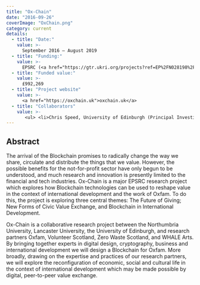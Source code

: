 ```yaml
---
title: "Ox-Chain"
date: "2016-09-26"
coverImage: "OxChain.png"
category: current
details:
  - title: "Date:"
    value: >-
      September 2016 – August 2019
  - title: "Funding:"
    value: >-
      EPSRC (<a href="https://gtr.ukri.org/projects?ref=EP%2FN028198%2F1">EP/N028198/1</a>)
  - title: "Funded value:"
    value: >-
      £992,269
  - title: "Project website"
    value: >-
      <a href="https://oxchain.uk">oxchain.uk</a>
  - title: "Collaborators"
    value: >-
       <ul> <li>Chris Speed, University of Edinburgh (Principal Investigator)</li> <li>Kate Symons, University of Edinburgh (Research Assistant)</li> <li>Nigel Davies, University of Lancaster (Co-Investigator)</li> <li>Ralucca Bunduchi, University of Edinburgh (Co-Investigator)</li> <li>Aggelos Kiayias, University of Edinburgh (Co-Investigator)</li> </ul> 
---
```

## Abstract
The arrival of the Blockchain promises to radically change the way we share, circulate and distribute the things that we value. However, the possible benefits for the not-for-profit sector have only begun to be understood, and much research and innovation is presently limited to the financial and tech industries. Ox-Chain is a major EPSRC research project which explores how Blockchain technologies can be used to reshape value in the context of international development and the work of Oxfam. To do this, the project is exploring three central themes: The Future of Giving; New Forms of Civic Value Exchange, and Blockchain in International Development.

Ox-Chain is a collaborative research project between the Northumbria University, Lancaster University, the University of Edinburgh, and research partners Oxfam, Volunteer Scotland, Zero Waste Scotland, and WHALE Arts. By bringing together experts in digital design, cryptography, business and international development we will design a Blockchain for Oxfam. More broadly, drawing on the expertise and practices of our research partners, we will explore the reconfiguration of economic, social and cultural life in the context of international development which may be made possible by digital, peer-to-peer value exchange.
